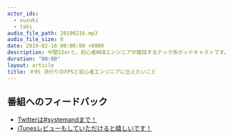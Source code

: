 ```yaml
---
actor_ids:
  - suzuki
  - taki
audio_file_path: 20190216.mp3
audio_file_size: 0
date: 2019-02-16 00:00:00 +0900
description: 中堅SIerと、初心者WEBエンジニアが雑談するテック系ポッドキャストです。
duration: "00:00"
layout: article
title: ＃95 流行りのFPSと初心者エンジニアに伝えたいこと
---
```

## 番組へのフィードバック
* [Twitterは#systemandまで！](https://twitter.com/search?q=%23systemand)
* [iTunesレビューもしていただけると嬉しいです！](https://itunes.apple.com/jp/podcast/systemand-online/id1205168408?mt=2)
